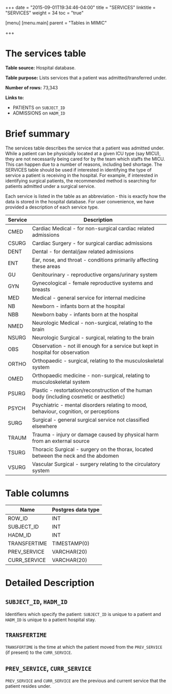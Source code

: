 +++
date = "2015-09-01T19:34:46-04:00"
title = "SERVICES"
linktitle = "SERVICES"
weight = 34
toc = "true"

[menu]
  [menu.main]
    parent = "Tables in MIMIC"

+++

# The services table

**Table source:** Hospital database.

**Table purpose:** Lists services that a patient was admitted/transferred under.

**Number of rows:** 73,343

**Links to:**

* PATIENTS on `SUBJECT_ID`
* ADMISSIONS on `HADM_ID`

# Brief summary

The services table describes the service that a patient was admitted under. While a patient can be physicially located at a given ICU type (say MICU), they are not necessarily being cared for by the team which staffs the MICU. This can happen due to a number of reasons, including bed shortage. The SERVICES table should be used if interested in identifying the type of service a patient is receiving in the hospital. For example, if interested in identifying surgical patients, the recommended method is searching for patients admitted under a surgical service.

Each service is listed in the table as an abbreviation - this is exactly how the data is stored in the hospital database. For user convenience, we have provided a description of each service type.

Service | Description
--- | ---
CMED | Cardiac Medical - for non-surgical cardiac related admissions
CSURG | Cardiac Surgery - for surgical cardiac admissions
DENT | Dental - for dental/jaw related admissions
ENT | Ear, nose, and throat - conditions primarily affecting these areas
GU | Genitourinary - reproductive organs/urinary system
GYN | Gynecological - female reproductive systems and breasts
MED | Medical - general service for internal medicine
NB | Newborn - infants born at the hospital
NBB | Newborn baby - infants born at the hospital
NMED | Neurologic Medical - non-surgical, relating to the brain
NSURG | Neurologic Surgical - surgical, relating to the brain
OBS | Observation - not ill enough for a service but kept in hospital for observation
ORTHO | Orthopaedic - surgical, relating to the musculoskeletal system
OMED | Orthopaedic medicine - non-surgical, relating to musculoskeletal system
PSURG | Plastic - restortation/reconstruction of the human body (including cosmetic or aesthetic)
PSYCH | Psychiatric - mental disorders relating to mood, behaviour, cognition, or perceptions
SURG | Surgical - general surgical service not classified elsewhere
TRAUM | Trauma - injury or damage caused by physical harm from an external source
TSURG | Thoracic Surgical - surgery on the thorax, located between the neck and the abdomen
VSURG | Vascular Surgical - surgery relating to the circulatory system

<!-- # Important considerations -->

# Table columns

Name | Postgres data type
---- | ----
ROW\_ID | INT
SUBJECT\_ID | INT
HADM\_ID | INT
TRANSFERTIME | TIMESTAMP(0)
PREV\_SERVICE | VARCHAR(20)
CURR\_SERVICE | VARCHAR(20)

# Detailed Description

## `SUBJECT_ID`, `HADM_ID`

Identifiers which specify the patient: `SUBJECT_ID` is unique to a patient and `HADM_ID` is unique to a patient hospital stay.

## `TRANSFERTIME`

`TRANSFERTIME` is the time at which the patient moved from the `PREV_SERVICE` (if present) to the `CURR_SERVICE`.

## `PREV_SERVICE`, `CURR_SERVICE`

`PREV_SERVICE` and `CURR_SERVICE` are the previous and current service that the patient resides under.

